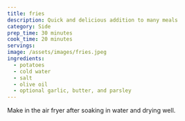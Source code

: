 ```yaml
---
title: fries
description: Quick and delicious addition to many meals
category: Side
prep_time: 30 minutes
cook_time: 20 minutes
servings:
image: /assets/images/fries.jpeg
ingredients:
  - potatoes
  - cold water
  - salt
  - olive oil
  - optional garlic, butter, and parsley
---
```


Make in the air fryer after soaking in water and drying well.